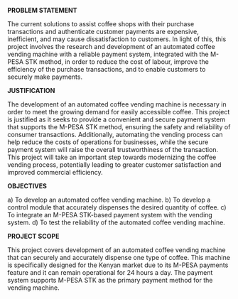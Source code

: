  **PROBLEM STATEMENT**
 
The current solutions to assist coffee shops with their purchase transactions and authenticate customer payments are expensive, inefficient, and may cause dissatisfaction to customers. In light of this, this project involves the research and development of an automated coffee vending machine with a reliable payment system, integrated with the M-PESA STK method, in order to reduce the cost of labour, improve the efficiency of the purchase transactions, and to enable customers to securely make payments. 

**JUSTIFICATION**

The development of an automated coffee vending machine is necessary in order to meet the growing demand for easily accessible coffee. This project is justified as it seeks to provide a convenient and secure payment system that supports the M-PESA STK method, ensuring the safety and reliability of consumer transactions. Additionally, automating the vending process can help reduce the costs of operations for businesses, while the secure payment system will raise the overall trustworthiness of the transaction. This project will take an important step towards modernizing the coffee vending process, potentially leading to greater customer satisfaction and improved commercial efficiency.

**OBJECTIVES**

a)	To develop an automated coffee vending machine. 
b)	To develop a control module that accurately dispenses the desired quantity of coffee.
c)	To integrate an M-PESA STK-based payment system with the vending system.
d)	To test the reliability of the automated coffee vending machine. 

**PROJECT SCOPE**

This project covers development of an automated coffee vending machine that can securely and accurately dispense one type of coffee. This machine is specifically designed for the Kenyan market due to its M-PESA payments feature and it can remain operational for 24 hours a day. The payment system supports M-PESA STK as the primary payment method for the vending machine.
